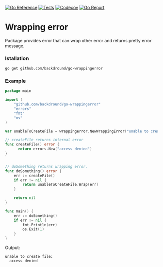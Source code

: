[![Go Reference](https://img.shields.io/badge/go-reference-%2300ADD8?style=flat-square)](https://pkg.go.dev/github.com/backdround/go-wrappingerror)
[![Tests](https://img.shields.io/github/actions/workflow/status/backdround/go-wrappingerror/tests.yml?branch=main&label=tests&style=flat-square)](https://github.com/backdround/go-wrappingerror/actions)
[![Codecov](https://img.shields.io/codecov/c/github/backdround/go-wrappingerror?style=flat-square)](https://app.codecov.io/gh/backdround/go-wrappingerror/)
[![Go Report](https://goreportcard.com/badge/github.com/backdround/go-wrappingerror?style=flat-square)](https://goreportcard.com/report/github.com/backdround/go-wrappingerror)

# Wrapping error
Package provides error that can wrap other error and returns pretty error message.


### Istallation
```bash
go get github.com/backdround/go-wrappingerror
```

### Example

```go
package main

import (
	"github.com/backdround/go-wrappingerror"
	"errors"
	"fmt"
	"os"
)

var unableToCreateFile = wrappingerror.NewWrappingError("unable to create file")

// createFile returns internal error
func createFile() error {
	  return errors.New("access denied")
}


// doSomething returns wrapping error.
func doSomething() error {
	err := createFile()
	if err != nil {
		return unableToCreateFile.Wrap(err)
	}

	return nil
}

func main() {
	err := doSomething()
	if err != nil {
		fmt.Println(err)
		os.Exit(1)
	}
}
```

Output:
```
unable to create file:
  access denied
```
